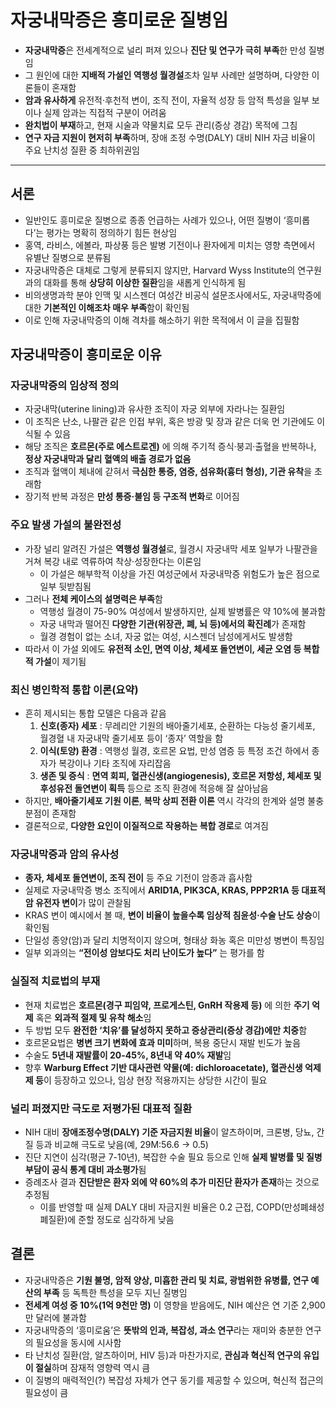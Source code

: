 # 자궁내막증은 흥미로운 질병임


* **자궁내막증**은 전세계적으로 널리 퍼져 있으나 **진단 및 연구가 극히 부족**한 만성 질병임
* 그 원인에 대한 **지배적 가설인 역행성 월경설**조차 일부 사례만 설명하며, 다양한 이론들이 혼재함
* **암과 유사하게** 유전적·후천적 변이, 조직 전이, 자율적 성장 등 암적 특성을 일부 보이나 실제 암과는 직접적 구분이 어려움
* **완치법이 부재**하고, 현재 시술과 약물치료 모두 관리(증상 경감) 목적에 그침
* **연구 자금 지원이 현저히 부족**하며, 장애 조정 수명(DALY) 대비 NIH 자금 비율이 주요 난치성 질환 중 최하위권임

---

서론
--

* 일반인도 흥미로운 질병으로 종종 언급하는 사례가 있으나, 어떤 질병이 ‘흥미롭다’는 평가는 명확히 정의하기 힘든 현상임
* 홍역, 라비스, 에볼라, 파상풍 등은 발병 기전이나 환자에게 미치는 영향 측면에서 유별난 질병으로 분류됨
* 자궁내막증은 대체로 그렇게 분류되지 않지만, Harvard Wyss Institute의 연구원과의 대화를 통해 **상당히 이상한 질환**임을 새롭게 인식하게 됨
* 비의생명과학 분야 인맥 및 시스젠더 여성간 비공식 설문조사에서도, 자궁내막증에 대한 **기본적인 이해조차 매우 부족**함이 확인됨
* 이로 인해 자궁내막증의 이해 격차를 해소하기 위한 목적에서 이 글을 집필함

자궁내막증이 흥미로운 이유
--------------

### 자궁내막증의 임상적 정의

* 자궁내막(uterine lining)과 유사한 조직이 자궁 외부에 자라나는 질환임
* 이 조직은 난소, 나팔관 같은 인접 부위, 혹은 방광 및 장과 같은 더욱 먼 기관에도 이식될 수 있음
* 해당 조직은 **호르몬(주로 에스트로겐)** 에 의해 주기적 증식·붕괴·출혈을 반복하나, **정상 자궁내막과 달리 혈액의 배출 경로가 없음**
* 조직과 혈액이 체내에 갇혀서 **극심한 통증, 염증, 섬유화(흉터 형성), 기관 유착**을 초래함
* 장기적 반복 과정은 **만성 통증·불임 등 구조적 변화**로 이어짐

### 주요 발생 가설의 불완전성

* 가장 널리 알려진 가설은 **역행성 월경설**로, 월경시 자궁내막 세포 일부가 나팔관을 거쳐 복강 내로 역류하여 착상·성장한다는 이론임
  + 이 가설은 해부학적 이상을 가진 여성군에서 자궁내막증 위험도가 높은 점으로 일부 뒷받침됨
* 그러나 **전체 케이스의 설명력은 부족**함
  + 역행성 월경이 75-90% 여성에서 발생하지만, 실제 발병률은 약 10%에 불과함
  + 자궁 내막과 떨어진 **다양한 기관(위장관, 폐, 뇌 등)에서의 확진례**가 존재함
  + 월경 경험이 없는 소녀, 자궁 없는 여성, 시스젠더 남성에게서도 발생함
* 따라서 이 가설 외에도 **유전적 소인, 면역 이상, 체세포 돌연변이, 세균 오염 등 복합적 가설**이 제기됨

### 최신 병인학적 통합 이론(요약)

* 흔히 제시되는 통합 모델은 다음과 같음
  1. **신호(종자) 세포** : 무레리안 기원의 배아줄기세포, 순환하는 다능성 줄기세포, 월경혈 내 자궁내막 줄기세포 등이 ‘종자’ 역할을 함
  2. **이식(토양) 환경** : 역행성 월경, 호르몬 요법, 만성 염증 등 특정 조건 하에서 종자가 복강이나 기타 조직에 자리잡음
  3. **생존 및 증식** : **면역 회피, 혈관신생(angiogenesis), 호르몬 저항성, 체세포 및 후성유전 돌연변이 획득** 등으로 조직 환경에 적응해 잘 살아남음
* 하지만, **배아줄기세포 기원 이론**, **복막 상피 전환 이론** 역시 각각의 한계와 설명 불충분점이 존재함
* 결론적으로, **다양한 요인이 이질적으로 작용하는 복합 경로**로 여겨짐

### 자궁내막증과 암의 유사성

* **종자, 체세포 돌연변이, 조직 전이** 등 주요 기전이 암종과 흡사함
* 실제로 자궁내막증 병소 조직에서 **ARID1A, PIK3CA, KRAS, PPP2R1A 등 대표적 암 유전자 변이**가 많이 관찰됨
* KRAS 변이 예시에서 볼 때, **변이 비율이 높을수록 임상적 침윤성·수술 난도 상승**이 확인됨
* 단일성 종양(암)과 달리 치명적이지 않으며, 형태상 화농 혹은 미만성 병변이 특징임
* 일부 외과의는 **“전이성 암보다도 처리 난이도가 높다”** 는 평가를 함

### 실질적 치료법의 부재

* 현재 치료법은 **호르몬(경구 피임약, 프로게스틴, GnRH 작용제 등)** 에 의한 **주기 억제** 혹은 **외과적 절제 및 유착 해소**임
* 두 방법 모두 **완전한 ‘치유’를 달성하지 못하고 증상관리(증상 경감)에만 치중**함
* 호르몬요법은 **병변 크기 변화에 효과 미미**하며, 복용 중단시 재발 빈도가 높음
* 수술도 **5년내 재발률이 20-45%, 8년내 약 40% 재발**임
* 향후 **Warburg Effect 기반 대사관련 약물(예: dichloroacetate), 혈관신생 억제제 등**이 등장하고 있으나, 임상 현장 적용까지는 상당한 시간이 필요

### 널리 퍼졌지만 극도로 저평가된 대표적 질환

* NIH 대비 **장애조정수명(DALY) 기준 자금지원 비율**이 알츠하이머, 크론병, 당뇨, 간질 등과 비교해 극도로 낮음(예, 29M:56.6 → 0.5)
* 진단 지연이 심각(평균 7-10년), 복잡한 수술 필요 등으로 인해 **실제 발병률 및 질병 부담이 공식 통계 대비 과소평가**됨
* 증례조사 결과 **진단받은 환자 외에 약 60%의 추가 미진단 환자가 존재**하는 것으로 추정됨
  + 이를 반영할 때 실제 DALY 대비 자금지원 비율은 0.2 근접, COPD(만성폐쇄성폐질환)에 준할 정도로 심각하게 낮음

결론
--

* 자궁내막증은 **기원 불명, 암적 양상, 미흡한 관리 및 치료, 광범위한 유병률, 연구 예산의 부족** 등 독특한 특성을 모두 지닌 질병임
* **전세계 여성 중 10%(1억 9천만 명)** 이 영향을 받음에도, NIH 예산은 연 기준 2,900만 달러에 불과함
* 자궁내막증의 ‘흥미로움’은 **뜻밖의 인과, 복잡성, 과소 연구**라는 재미와 충분한 연구의 필요성을 동시에 시사함
* 타 난치성 질환(암, 알츠하이머, HIV 등)과 마찬가지로, **관심과 혁신적 연구의 유입이 절실**하며 잠재적 영향력 역시 큼
* 이 질병의 매력적인(?) 복잡성 자체가 연구 동기를 제공할 수 있으며, 혁신적 접근의 필요성이 큼
